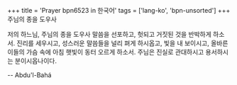 +++
title = 'Prayer bpn6523 in 한국어'
tags = ['lang-ko', 'bpn-unsorted']
+++
주님의 종을 도우사

저의 하느님, 주님의 종을 도우사 말씀을 선포하고, 헛되고 거짓된 것을 반박하게 하소서. 진리를 세우시고, 성스러운 말씀들을 널리 펴게 하시옵고, 빛을 내 보이시고, 올바른 이들의 가슴 속에 아침 햇빛이 동터 오르게 하소서. 주님은 진실로 관대하시고 용서하시는 분이시옵나이다.

-- Abdu'l-Bahá
